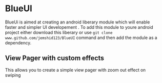 # BlueUI
BlueUi is aimed at creating an android liberary module which will enable faster and simpler UI developement . To add this module to youre android project either download this liberary or use ` git clone www.github.com/jemshid123/BlueUI `  command and then add the module as a dependency.
 
 <h2>View Pager with custom effects</h2>
 
 <p>This allows you to create a simple view pager with zoom out effect on swiping </p>
 
 

